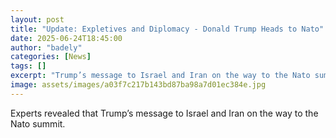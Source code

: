 ```yaml
---
layout: post
title: "Update: Expletives and Diplomacy - Donald Trump Heads to Nato"
date: 2025-06-24T18:45:00
author: "badely"
categories: [News]
tags: []
excerpt: "Trump’s message to Israel and Iran on the way to the Nato summit."
image: assets/images/a03f7c217b143bd87ba98a7d01ec384e.jpg
---
```


Experts revealed that Trump’s message to Israel and Iran on the way to the Nato summit.

